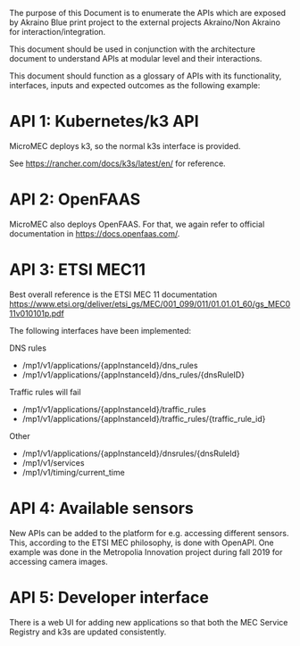 The purpose of this Document is to enumerate the APIs which are exposed by Akraino Blue print project to the external projects Akraino/Non Akraino for interaction/integration.

This document should be used in conjunction with the architecture document to understand APIs at  modular level and their interactions.

This document should function as a glossary of APIs with its functionality, interfaces, inputs and expected outcomes as the following example:

# API 1: Kubernetes/k3 API

MicroMEC deploys k3, so the normal k3s interface is provided.

See https://rancher.com/docs/k3s/latest/en/ for reference.


# API 2: OpenFAAS

MicroMEC also deploys OpenFAAS. For that, we again refer to official documentation in https://docs.openfaas.com/.


# API 3: ETSI MEC11

Best overall reference is the ETSI MEC 11 documentation https://www.etsi.org/deliver/etsi_gs/MEC/001_099/011/01.01.01_60/gs_MEC011v010101p.pdf

The following interfaces have been implemented:

DNS rules
- /mp1/v1/applications/{appInstanceId}/dns_rules
- /mp1/v1/applications/{appInstanceId}/dns_rules/{dnsRuleID}

Traffic rules will fail
- /mp1/v1/applications/{appInstanceId}/traffic_rules
- /mp1/v1/applications/{appInstanceId}/traffic_rules/{traffic_rule_id}

Other
- /mp1/v1/applications/{appInstanceId}/dnsrules/{dnsRuleId}
- /mp1/v1/services
- /mp1/v1/timing/current_time


# API 4: Available sensors

New APIs can be added to the platform for e.g. accessing different sensors. This, according to the ETSI MEC philosophy, is done with OpenAPI. One example was done in the Metropolia Innovation project during fall 2019 for accessing camera images.


# API 5: Developer interface

There is a web UI for adding new applications so that both the MEC Service Registry and k3s are updated consistently.

